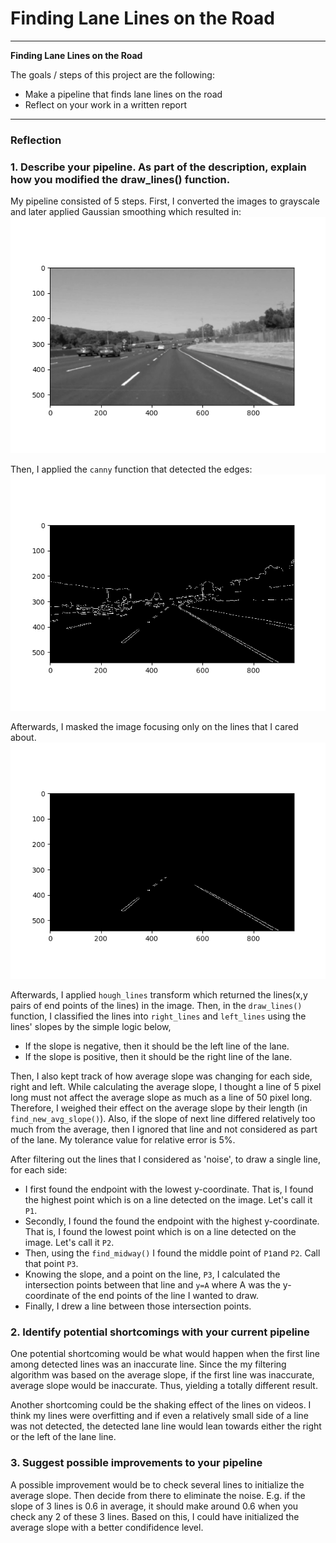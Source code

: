 # **Finding Lane Lines on the Road** 

---

**Finding Lane Lines on the Road**

The goals / steps of this project are the following:
* Make a pipeline that finds lane lines on the road
* Reflect on your work in a written report


[//]: # (Image References)

[image1]: ./test_images_output/grayscaled.png "Grayscale"
[image2]: ./test_images_output/canny_edged.png "Canny Edges"
[image3]: ./test_images_output/masked_edges.png "Masked Edges"

---

### Reflection

### 1. Describe your pipeline. As part of the description, explain how you modified the draw_lines() function.

My pipeline consisted of 5 steps. 
First, I converted the images to grayscale and later applied Gaussian smoothing which resulted in:
![grayscale_image][image1]

Then, I applied the `canny` function that detected the edges:
![canny_edges_image][image2]

Afterwards, I masked the image focusing only on the lines that I cared about.
![masked_edges_image][image3]

Afterwards, I applied `hough_lines` transform which returned the lines(x,y pairs of end points of the lines) in the image.
Then, in the `draw_lines()` function, I classified the lines into `right_lines` and `left_lines` using the lines' slopes by the simple logic below,

 * If the slope is negative, then it should be the left line of the lane.
 * If the slope is positive, then it should be the right line of the lane.

Then, I also kept track of how average slope was changing for each side, right and left. 
While calculating the average slope, I thought a line of 5 pixel long must not affect the average slope as much as a line of 50 pixel long. Therefore, I weighed their effect on the average slope by their length (in `find_new_avg_slope()`). Also, if the slope of next line differed relatively too much from the average, then I ignored that line and not considered as part of the lane.
My tolerance value for relative error is 5%.

After filtering out the lines that I considered as 'noise', to draw a single line, for each side:
* I first found the endpoint with the lowest y-coordinate. That is, I found the highest point which is on a line detected on the image. Let's call it `P1`.
* Secondly, I found the found the endpoint with the highest y-coordinate. That is, I found the lowest point which is on a line detected on the image. Let's call it `P2`.
* Then, using the `find_midway()` I found the middle point of `P1`and `P2`. Call that point `P3`.
* Knowing the slope, and a point on the line, `P3`, I calculated the intersection points between that line and `y=A` where A was the y-coordinate of the end points of the line I wanted to draw.
* Finally, I drew a line between those intersection points.

### 2. Identify potential shortcomings with your current pipeline

One potential shortcoming would be what would happen when the first line among detected lines was an inaccurate line. Since the my filtering algorithm was based on the average slope, if the first line was inaccurate, average slope would be inaccurate. Thus, yielding a totally different result.

Another shortcoming could be the shaking effect of the lines on videos. I think my lines were overfitting and if even a relatively small side of a line was not detected, the detected lane line would lean towards either the right or the left of the lane line.


### 3. Suggest possible improvements to your pipeline

A possible improvement would be to check several lines to initialize the average slope. Then decide from there to eliminate the noise. E.g. if the slope of 3 lines is 0.6 in average, it should make around 0.6 when you check any 2 of these 3 lines. Based on this, I could have initialized the average slope with a better condifidence level.
